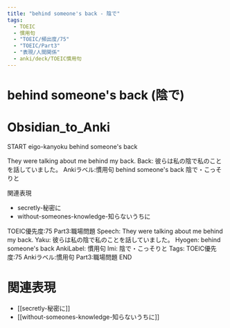 ```yaml
---
title: "behind someone's back - 陰で"
tags:
  - TOEIC
  - 慣用句
  - "TOEIC/頻出度/75"
  - "TOEIC/Part3"
  - "表現/人間関係"
  - anki/deck/TOEIC慣用句
---
```


# behind someone's back (陰で)

# Obsidian_to_Anki
START
eigo-kanyoku
behind someone's back

They were talking about me behind my back.
Back:
彼らは私の陰で私のことを話していました。
Ankiラベル:慣用句
behind someone's back
陰で・こっそりと

関連表現
- secretly-秘密に
- without-someones-knowledge-知らないうちに

TOEIC優先度:75
Part3:職場問題
Speech: They were talking about me behind my back.
Yaku: 彼らは私の陰で私のことを話していました。
Hyogen: behind someone's back
AnkiLabel: 慣用句
Imi: 陰で・こっそりと
Tags: TOEIC優先度:75 Ankiラベル:慣用句 Part3:職場問題
END

# 関連表現
- [[secretly-秘密に]]
- [[without-someones-knowledge-知らないうちに]]
